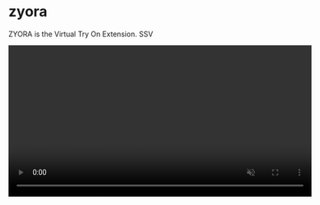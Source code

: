 # zyora


ZYORA is the Virtual Try On Extension. SSV 

<!-- ![ZYORA Demo](zyora.gif) -->

<video src="zyora.mp4" autoplay loop muted playsinline width="600"></video>
